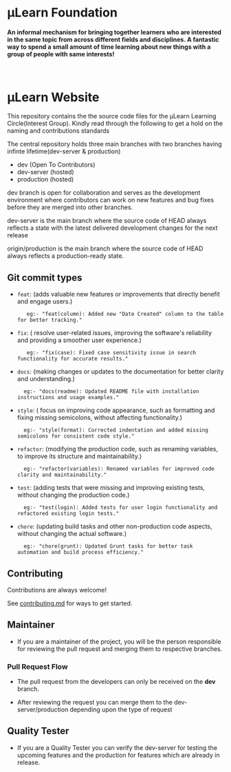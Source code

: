 # µLearn Foundation

#### An informal mechanism for bringing together learners who are interested in the same topic from across different fields and disciplines. A fantastic way to spend a small amount of time learning about new things with a group of people with same interests!

<br/>

# µLearn Website

This repository contains the the source code files for the µLearn Learning Circle(Interest Group). Kindly read through the following to get a hold on the naming and contributions standards

The central repository holds three main branches with two branches having infinte lifetime(dev-server & production)

- dev (Open To Contributors)
- dev-server (hosted)
- production (hosted)

dev branch is open for collaboration and serves as the development environment where contributors can work on new features and bug fixes before they are merged into other branches.

dev-server is the main branch where the source code of HEAD always reflects a state with the latest delivered development changes for the next release

origin/production is the main branch where the source code of HEAD always reflects a production-ready state.


## Git commit types

- `feat`: (adds valuable new features or improvements that directly benefit and engage users.)

         eg:- "feat(column): Added new "Date Created" column to the table for better tracking."
  
- `fix`: ( resolve user-related issues, improving the software's reliability and providing a smoother user experience.)

         eg:- "fix(case): Fixed case sensitivity issue in search functionality for accurate results."
  
- `docs`: (making changes or updates to the documentation for better clarity and understanding.)

        eg:- "docs(readme): Updated README file with installation instructions and usage examples."
  
- `style`: ( focus on improving code appearance, such as formatting and fixing missing semicolons, without affecting functionality.)

        eg:- "style(format): Corrected indentation and added missing semicolons for consistent code style."
  
- `refactor`: (modifying the production code, such as renaming variables, to improve its structure and maintainability.)

        eg:- "refactor(variables): Renamed variables for improved code clarity and maintainability."
  
- `test`: (adding tests that were missing and improving existing tests, without changing the production code.)

        eg:- "test(login): Added tests for user login functionality and refactored existing login tests."
  
- `chore`: (updating build tasks and other non-production code aspects, without changing the actual software.)

        eg:- "chore(grunt): Updated Grunt tasks for better task automation and build process efficiency."


## Contributing

Contributions are always welcome!

See [contributing.md](/contributing.md) for ways to get started.

## Maintainer

- If you are a maintainer of the project, you will be the person responsible for reviewing the pull request and merging them to respective branches.

### Pull Request Flow

- The pull request from the developers can only be received on the **dev** branch.

- After reviewing the request you can merge them to the dev-server/production depending upon the type of request

## Quality Tester

- If you are a Quality Tester you can verify the dev-server for testing the upcoming features and the production for features which are already in release.
